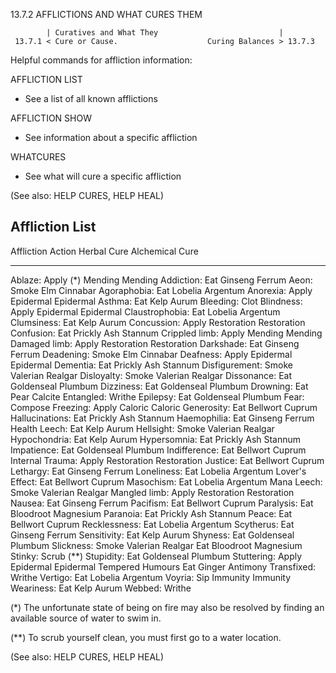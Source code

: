 13.7.2 AFFLICTIONS AND WHAT CURES THEM

            | Curatives and What They                           |
     13.7.1 < Cure or Cause.                    Curing Balances > 13.7.3

Helpful commands for affliction information:

 AFFLICTION LIST
  - See a list of all known afflictions

 AFFLICTION SHOW <affliction>
  - See information about a specific affliction

 WHATCURES <affliction>
  - See what will cure a specific affliction

(See also: HELP CURES, HELP HEAL)

Affliction List
----------------------------------------------------------------

Affliction          Action      Herbal Cure      Alchemical Cure
----------          ------      -----------      ---------------
Ablaze:             Apply (*)   Mending          Mending
Addiction:          Eat         Ginseng          Ferrum
Aeon:               Smoke       Elm              Cinnabar
Agoraphobia:        Eat         Lobelia          Argentum
Anorexia:           Apply       Epidermal        Epidermal
Asthma:             Eat         Kelp             Aurum
Bleeding:           Clot
Blindness:          Apply       Epidermal        Epidermal
Claustrophobia:     Eat         Lobelia          Argentum
Clumsiness:         Eat         Kelp             Aurum
Concussion:         Apply       Restoration      Restoration
Confusion:          Eat         Prickly Ash      Stannum
Crippled limb:      Apply       Mending          Mending
Damaged limb:       Apply       Restoration      Restoration
Darkshade:          Eat         Ginseng          Ferrum
Deadening:          Smoke       Elm              Cinnabar
Deafness:           Apply       Epidermal        Epidermal
Dementia:           Eat         Prickly Ash      Stannum
Disfigurement:      Smoke       Valerian         Realgar
Disloyalty:         Smoke       Valerian         Realgar
Dissonance:         Eat         Goldenseal       Plumbum
Dizziness:          Eat         Goldenseal       Plumbum
Drowning:           Eat         Pear             Calcite
Entangled:          Writhe
Epilepsy:           Eat         Goldenseal       Plumbum
Fear:               Compose
Freezing:           Apply       Caloric          Caloric
Generosity:         Eat         Bellwort         Cuprum
Hallucinations:     Eat         Prickly Ash      Stannum
Haemophilia:        Eat         Ginseng          Ferrum
Health Leech:       Eat         Kelp             Aurum
Hellsight:          Smoke       Valerian         Realgar
Hypochondria:       Eat         Kelp             Aurum
Hypersomnia:        Eat         Prickly Ash      Stannum
Impatience:         Eat         Goldenseal       Plumbum
Indifference:       Eat         Bellwort         Cuprum
Internal Trauma:    Apply       Restoration      Restoration
Justice:            Eat         Bellwort         Cuprum
Lethargy:           Eat         Ginseng          Ferrum
Loneliness:         Eat         Lobelia          Argentum
Lover's Effect:     Eat         Bellwort         Cuprum
Masochism:          Eat         Lobelia          Argentum
Mana Leech:         Smoke       Valerian         Realgar
Mangled limb:       Apply       Restoration      Restoration
Nausea:             Eat         Ginseng          Ferrum
Pacifism:           Eat         Bellwort         Cuprum
Paralysis:          Eat         Bloodroot        Magnesium
Paranoia:           Eat         Prickly Ash      Stannum
Peace:              Eat         Bellwort         Cuprum
Recklessness:       Eat         Lobelia          Argentum
Scytherus:          Eat         Ginseng          Ferrum
Sensitivity:        Eat         Kelp             Aurum
Shyness:            Eat         Goldenseal       Plumbum
Slickness:          Smoke       Valerian         Realgar
                    Eat         Bloodroot        Magnesium
Stinky:             Scrub (**)
Stupidity:          Eat         Goldenseal       Plumbum
Stuttering:         Apply       Epidermal        Epidermal
Tempered Humours    Eat         Ginger           Antimony
Transfixed:         Writhe
Vertigo:            Eat         Lobelia          Argentum
Voyria:             Sip         Immunity         Immunity
Weariness:          Eat         Kelp             Aurum
Webbed:             Writhe

(*)  The unfortunate state of being on fire may also be resolved by finding
     an available source of water to swim in.

(**) To scrub yourself clean, you must first go to a water location.

(See also: HELP CURES, HELP HEAL)



